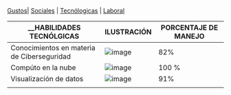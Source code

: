
[Gustos](./Gustos.md)| [Sociales](./Sociales.md) | [Tecnólogicas](./Tecnólogicas.md) | [Laboral](./Laboral.md) 

| __HABILIDADES TECNÓLGICAS | ILUSTRACIÓN | PORCENTAJE DE MANEJO|
|-------------------------|-------------|--------------|
|Conocimientos en materia de Ciberseguridad| ![image](https://user-images.githubusercontent.com/99773679/157128809-525cd755-c40b-4e45-be69-aebd863a9eb5.png) |82% |
| Compúto en la nube  | ![image](https://user-images.githubusercontent.com/99773679/157130087-37c67c58-5303-4965-b970-25e8cf377319.png) | 100 %|
|  Visualización de datos |![image](https://user-images.githubusercontent.com/99773679/157130665-136a3f9e-f781-4b7b-873d-caa1c6d7c590.png)| 91% |
|                                                      |


                                                     

